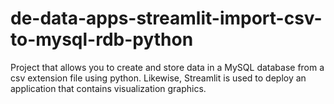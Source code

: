 # de-data-apps-streamlit-import-csv-to-mysql-rdb-python

Project that allows you to create and store data in a MySQL database from a csv extension file using python. Likewise, Streamlit is used to deploy an application that contains visualization graphics.
